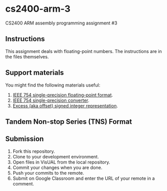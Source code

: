 # cs2400-arm-3
CS2400 ARM assembly programming assignment #3

## Instructions
This assignment deals with floating-point numbers. The instructions are in the files themselves.

## Support materials
You might find the following materials useful:
1. [IEEE 754 single-precision floating-point format](https://en.wikipedia.org/wiki/Single-precision_floating-point_format).
2. [IEEE 754 single-precision converter](https://www.h-schmidt.net/FloatConverter/IEEE754.html).
3. [Excess (aka offset) signed integer representation](https://en.wikipedia.org/wiki/Signed_number_representations#Offset_binary).

## Tandem Non-stop Series (TNS) Format


## Submission
1. Fork this repository.
2. Clone to your development environment.
3. Open files in VisUAL from the local repository.
4. Commit your changes when you are done.
5. Push your commits to the remote.
6. Submit on Google Classroom and enter the URL of your remote in a comment.


